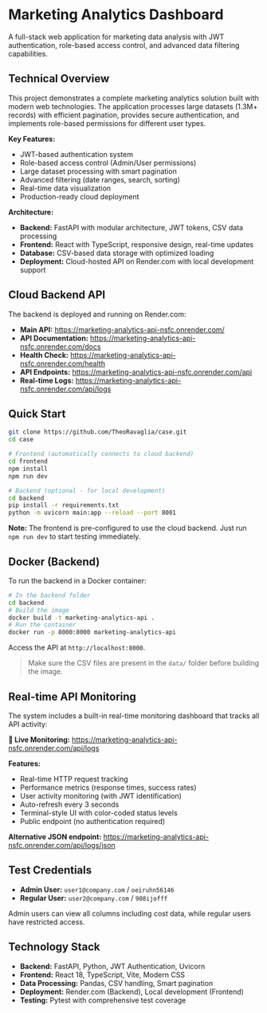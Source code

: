 # Marketing Analytics Dashboard

A full-stack web application for marketing data analysis with JWT authentication, role-based access control, and advanced data filtering capabilities.

## Technical Overview

This project demonstrates a complete marketing analytics solution built with modern web technologies. The application processes large datasets (1.3M+ records) with efficient pagination, provides secure authentication, and implements role-based permissions for different user types.

**Key Features:**
- JWT-based authentication system
- Role-based access control (Admin/User permissions)
- Large dataset processing with smart pagination
- Advanced filtering (date ranges, search, sorting)
- Real-time data visualization
- Production-ready cloud deployment

**Architecture:**
- **Backend:** FastAPI with modular architecture, JWT tokens, CSV data processing
- **Frontend:** React with TypeScript, responsive design, real-time updates
- **Database:** CSV-based data storage with optimized loading
- **Deployment:** Cloud-hosted API on Render.com with local development support

## Cloud Backend API

The backend is deployed and running on Render.com:

- **Main API:** https://marketing-analytics-api-nsfc.onrender.com/
- **API Documentation:** https://marketing-analytics-api-nsfc.onrender.com/docs
- **Health Check:** https://marketing-analytics-api-nsfc.onrender.com/health
- **API Endpoints:** https://marketing-analytics-api-nsfc.onrender.com/api
- **Real-time Logs:** https://marketing-analytics-api-nsfc.onrender.com/api/logs

## Quick Start

```bash
git clone https://github.com/TheoRavaglia/case.git
cd case

# Frontend (automatically connects to cloud backend)
cd frontend
npm install
npm run dev

# Backend (optional - for local development)
cd backend
pip install -r requirements.txt
python -m uvicorn main:app --reload --port 8001
```

**Note:** The frontend is pre-configured to use the cloud backend. Just run `npm run dev` to start testing immediately.

## Docker (Backend)

To run the backend in a Docker container:

```sh
# In the backend folder
cd backend
# Build the image
docker build -t marketing-analytics-api .
# Run the container
docker run -p 8000:8000 marketing-analytics-api
```

Access the API at `http://localhost:8000`.

> Make sure the CSV files are present in the `data/` folder before building the image.

## Real-time API Monitoring

The system includes a built-in real-time monitoring dashboard that tracks all API activity:

**🚀 Live Monitoring:** https://marketing-analytics-api-nsfc.onrender.com/api/logs

**Features:**
- Real-time HTTP request tracking
- Performance metrics (response times, success rates)
- User activity monitoring (with JWT identification)  
- Auto-refresh every 3 seconds
- Terminal-style UI with color-coded status levels
- Public endpoint (no authentication required)

**Alternative JSON endpoint:** https://marketing-analytics-api-nsfc.onrender.com/api/logs/json

## Test Credentials

- **Admin User:** `user1@company.com` / `oeiruhn56146`
- **Regular User:** `user2@company.com` / `908ijofff`

Admin users can view all columns including cost data, while regular users have restricted access.

## Technology Stack

- **Backend:** FastAPI, Python, JWT Authentication, Uvicorn
- **Frontend:** React 18, TypeScript, Vite, Modern CSS
- **Data Processing:** Pandas, CSV handling, Smart pagination
- **Deployment:** Render.com (Backend), Local development (Frontend)
- **Testing:** Pytest with comprehensive test coverage


